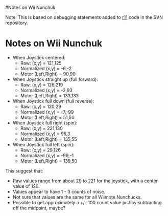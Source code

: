 #Notes on Wii Nunchuk

Note: This is based on debugging statements added to [r11](https://code.google.com/p/robot-controlled-by-wii/source/detail?r=11) code in the SVN repository.

# Notes on Wii Nunchuk #
  * When Joystick centered:
    * Raw: (x,y) = 121,125
    * Normalized (x,y) = -6,-2
    * Motor (Left,Right) = 90,90
  * When Joystick straight up (full forward):
    * Raw: (x,y) = 126,219
    * Normalized (x,y) = -2,93
    * Motor (Left,Right) = 133,133
  * When Joystick full down (full reverse):
    * Raw: (x,y) = 120,29
    * Normalized (x,y) = -7,-99
    * Motor (Left,Right) = 51,50
  * When Joystick full right (spin):
    * Raw: (x,y) = 221,130
    * Normalized (x,y) = 95,3
    * Motor (Left,Right) = 135,55
  * When Joystick full left (spin):
    * Raw: (x,y) = 29,126
    * Normalized (x,y) = -99,-1
    * Motor (Left,Right) = 139,50

This suggest that:
  * Raw values range from about 29 to 221 for the joystick, with a center value of 120.
  * Values appear to have 1 - 3 counts of noise.
  * Not sure that values are the same for all Wiimote Nunchucks.
  * Possible to get approximately a +/- 100 count value just by subtracting off the midpoint, maybe?

